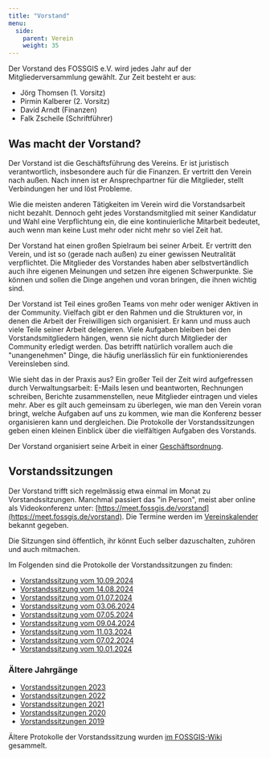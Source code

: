 ```yaml
---
title: "Vorstand"
menu:
  side:
    parent: Verein
    weight: 35
---
```


Der Vorstand des FOSSGIS e.V. wird jedes Jahr auf der Mitgliederversammlung
gewählt. Zur Zeit besteht er aus:

* Jörg Thomsen (1. Vorsitz)
* Pirmin Kalberer (2. Vorsitz)
* David Arndt (Finanzen)
* Falk Zscheile (Schriftführer)

## Was macht der Vorstand?

Der Vorstand ist die Geschäftsführung des Vereins. Er ist juristisch
verantwortlich, insbesondere auch für die Finanzen. Er vertritt den
Verein nach außen. Nach innen ist er Ansprechpartner für die Mitglieder, stellt Verbindungen her und löst Probleme.

Wie die meisten anderen Tätigkeiten im Verein wird die Vorstandsarbeit nicht
bezahlt. Dennoch geht jedes Vorstandsmitglied mit seiner Kandidatur
und Wahl eine Verpflichtung ein, die eine kontinuierliche Mitarbeit bedeutet, auch  wenn man keine Lust mehr oder nicht mehr so viel Zeit hat.

Der Vorstand hat einen großen Spielraum bei seiner Arbeit. Er vertritt den
Verein, und ist so (gerade nach außen) zu einer gewissen Neutralität
verpflichtet. Die Mitglieder des Vorstandes haben aber selbstvertändlich 
auch ihre eigenen Meinungen und setzen ihre eigenen Schwerpunkte. Sie können 
und sollen die Dinge angehen und voran bringen, die ihnen wichtig sind.

Der Vorstand ist Teil eines großen Teams von mehr oder weniger Aktiven in der
Community. Vielfach gibt er den Rahmen und die Strukturen vor, in denen die
Arbeit der Freiwilligen sich organisiert. Er kann und muss auch viele Teile
seiner Arbeit delegieren. Viele Aufgaben bleiben bei den Vorstandsmitgliedern
hängen, wenn sie nicht durch Mitglieder der Community erledigt werden.
Das betrifft natürlich vorallem auch die "unangenehmen" Dinge, die häufig 
unerlässlich für ein funktionierendes Vereinsleben sind.

Wie sieht das in der Praxis aus? Ein großer Teil der Zeit wird aufgefressen
durch Verwaltungsarbeit: E-Mails lesen und beantworten, Rechnungen
schreiben, Berichte zusammenstellen, neue Mitglieder eintragen und vieles mehr. Aber
es gilt auch gemeinsam zu überlegen, wie man den Verein voran
bringt, welche Aufgaben auf uns zu kommen, wie man die Konferenz besser
organisieren kann und dergleichen. Die Protokolle der Vorstandssitzungen
geben einen kleinen Einblick über die vielfältigen Aufgaben des Vorstands.

Der Vorstand organisiert seine Arbeit in einer
[Geschäftsordnung](geschäftsordnung-vorstand).

## Vorstandssitzungen

Der Vorstand trifft sich regelmässig etwa einmal im Monat zu
Vorstandssitzungen. Manchmal passiert das "in Person", meist aber online
als Videokonferenz unter: [https://meet.fossgis.de/vorstand](https://meet.fossgis.de/vorstand). Die Termine werden im [Vereinskalender](https://fossgis.de/aktivit%C3%A4ten/termine/) bekannt gegeben.

Die Sitzungen sind öffentlich, ihr könnt Euch selber dazuschalten, zuhören und
auch mitmachen. 

Im Folgenden sind die Protokolle der Vorstandssitzungen zu finden:

* [Vorstandssitzung vom 10.09.2024](2024-09-10-protokoll-vorstandssitzung)
* [Vorstandssitzung vom 14.08.2024](2024-08-14-protokoll-vorstandssitzung)
* [Vorstandssitzung vom 01.07.2024](2024-07-01-protokoll-vorstandssitzung)
* [Vorstandssitzung vom 03.06.2024](2024-06-03-protokoll-vorstandssitzung)
* [Vorstandssitzung vom 07.05.2024](2024-05-07-protokoll-vorstandssitzung)
* [Vorstandssitzung vom 09.04.2024](2024-04-09-protokoll-vorstandssitzung)
* [Vorstandssitzung vom 11.03.2024](2024-03-11-protokoll-vorstandssitzung)
* [Vorstandssitzung vom 07.02.2024](2024-02-07-protokoll-vorstandssitzung)
* [Vorstandssitzung vom 10.01.2024](2024-01-10-protokoll-vorstandssitzung)



### Ältere Jahrgänge

* [Vorstandssitzungen 2023](archiv/2023)
* [Vorstandssitzungen 2022](archiv/2022)
* [Vorstandssitzungen 2021](archiv/2021)
* [Vorstandssitzungen 2020](archiv/2020)
* [Vorstandssitzungen 2019](archiv/2019)

Ältere Protokolle der Vorstandssitzung wurden [im
FOSSGIS-Wiki](https://www.fossgis.de/wiki/Kategorie:Vorstandsprotokolle)
gesammelt.


